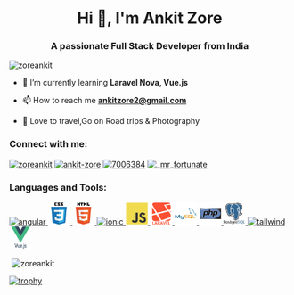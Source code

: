 <h1 align="center">Hi 👋, I'm Ankit Zore</h1>
<h3 align="center">A passionate Full Stack Developer from India</h3>

<p align="left"> <img src="https://komarev.com/ghpvc/?username=zoreankit&label=Profile%20views&color=0e75b6&style=flat" alt="zoreankit" /> </p>

- 🌱 I’m currently learning **Laravel Nova, Vue.js**

- 📫 How to reach me **ankitzore2@gmail.com**

- 🎯 Love to travel,Go on Road trips & Photography

<h3 align="left">Connect with me:</h3>
<p align="left">
<a href="https://dev.to/zoreankit" target="blank"><img align="center" src="https://cdn.jsdelivr.net/npm/simple-icons@3.0.1/icons/dev-dot-to.svg" alt="zoreankit" height="30" width="40" /></a>
<a href="https://www.linkedin.com/in/ankit-zore-31a52a159" target="blank"><img align="center" src="https://raw.githubusercontent.com/rahuldkjain/github-profile-readme-generator/master/src/images/icons/Social/linked-in-alt.svg" alt="ankit-zore" height="30" width="40" /></a>
<a href="https://stackoverflow.com/users/7006384" target="blank"><img align="center" src="https://raw.githubusercontent.com/rahuldkjain/github-profile-readme-generator/master/src/images/icons/Social/stack-overflow.svg" alt="7006384" height="30" width="40" /></a>
<a href="https://instagram.com/_mr_fortunate" target="blank"><img align="center" src="https://raw.githubusercontent.com/rahuldkjain/github-profile-readme-generator/master/src/images/icons/Social/instagram.svg" alt="_mr_fortunate" height="30" width="40" /></a>
</p>

<h3 align="left">Languages and Tools:</h3>
<p align="left"> <a href="https://angular.io" target="_blank"> <img src="https://angular.io/assets/images/logos/angular/angular.svg" alt="angular" width="40" height="40"/> </a><a href="https://www.w3schools.com/css/" target="_blank"> <img src="https://raw.githubusercontent.com/devicons/devicon/master/icons/css3/css3-original-wordmark.svg" alt="css3" width="40" height="40"/> </a> <a href="https://www.w3.org/html/" target="_blank"> <img src="https://raw.githubusercontent.com/devicons/devicon/master/icons/html5/html5-original-wordmark.svg" alt="html5" width="40" height="40"/> </a> <a href="https://ionicframework.com" target="_blank"> <img src="https://upload.wikimedia.org/wikipedia/commons/d/d1/Ionic_Logo.svg" alt="ionic" width="40" height="40"/> </a> <a href="https://developer.mozilla.org/en-US/docs/Web/JavaScript" target="_blank"> <img src="https://raw.githubusercontent.com/devicons/devicon/master/icons/javascript/javascript-original.svg" alt="javascript" width="40" height="40"/> </a> <a href="https://laravel.com/" target="_blank"> <img src="https://raw.githubusercontent.com/devicons/devicon/master/icons/laravel/laravel-plain-wordmark.svg" alt="laravel" width="40" height="40"/> </a> <a href="https://www.mysql.com/" target="_blank"> <img src="https://raw.githubusercontent.com/devicons/devicon/master/icons/mysql/mysql-original-wordmark.svg" alt="mysql" width="40" height="40"/> </a> <a href="https://www.php.net" target="_blank"> <img src="https://raw.githubusercontent.com/devicons/devicon/master/icons/php/php-original.svg" alt="php" width="40" height="40"/> </a> <a href="https://www.postgresql.org" target="_blank"> <img src="https://raw.githubusercontent.com/devicons/devicon/master/icons/postgresql/postgresql-original-wordmark.svg" alt="postgresql" width="40" height="40"/> </a> <a href="https://tailwindcss.com/" target="_blank"> <img src="https://www.vectorlogo.zone/logos/tailwindcss/tailwindcss-icon.svg" alt="tailwind" width="40" height="40"/> </a> <a href="https://vuejs.org/" target="_blank"> <img src="https://raw.githubusercontent.com/devicons/devicon/master/icons/vuejs/vuejs-original-wordmark.svg" alt="vuejs" width="40" height="40"/> </a> </p>

<p>&nbsp;<img align="center" src="https://github-readme-stats.vercel.app/api?username=zoreankit&show_icons=true&locale=en" alt="zoreankit" /></p>

[![trophy](https://github-profile-trophy.vercel.app/?username=ZoreAnkit&theme=onedark)](https://github.com/ZoreAnkit/github-profile-trophy)
